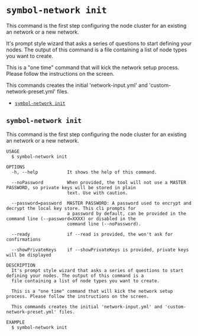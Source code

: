 `symbol-network init`
=====================

This command is the first step configuring the node cluster for an existing an network or a new network.

It's prompt style wizard that asks a series of questions to start defining your nodes. The output of this command is a file containing a list of node types you want to create.

This is a "one time" command that will kick the network setup process. Please follow the instructions on the screen.

This commands creates the initial 'network-input.yml' and 'custom-network-preset.yml' files.

* [`symbol-network init`](#symbol-network-init)

## `symbol-network init`

This command is the first step configuring the node cluster for an existing an network or a new network.

```
USAGE
  $ symbol-network init

OPTIONS
  -h, --help           It shows the help of this command.

  --noPassword         When provided, the tool will not use a MASTER PASSWORD, so private keys will be stored in plain
                       text. Use with caution.

  --password=password  MASTER PASSWORD: A password used to encrypt and decrypt the local key store. This cli prompts for
                       a password by default, can be provided in the command line (--password=XXXX) or disabled in the
                       command line (--noPassword).

  --ready              if --read is provided, the won't ask for confirmations

  --showPrivateKeys    if --showPrivateKeys is provided, private keys will be displayed

DESCRIPTION
  It's prompt style wizard that asks a series of questions to start defining your nodes. The output of this command is a 
  file containing a list of node types you want to create.

  This is a "one time" command that will kick the network setup process. Please follow the instructions on the screen.

  This commands creates the initial 'network-input.yml' and 'custom-network-preset.yml' files.

EXAMPLE
  $ symbol-network init
```
